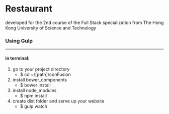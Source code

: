 # Restaurant
developed for the 2nd course of the Full Stack specialization from The Hong Kong University of Science and Technology

<h3>Using Gulp</h3>
<hr>
<h4>in terminal:</h4>

<ol>
<li>go to your project directory
  <ul>
    <li>$ cd ~/[path]/conFusion</li>
  </ul>
</li>
<li>install bower_components
  <ul>
    <li>$ bower install</li>
  </ul>
</li>
<li>install node_modules
  <ul>
    <li>$ npm install</li>
  </ul>
</li>
<li>create dist folder and serve up your website
  <ul>
    <li>$ gulp watch</li>
  </ul>
</li>
</ol>
